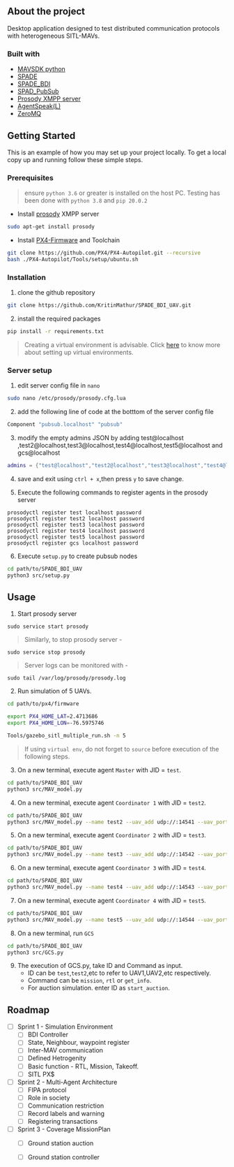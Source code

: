 ## About the project 
Desktop application designed to test distributed communication protocols with heterogeneous SITL-MAVs.

### Built with

* [MAVSDK python](https://mavsdk.mavlink.io/main/en/)
* [SPADE](https://spade-mas.readthedocs.io/en/latest/readme.html)
* [SPADE_BDI](https://github.com/javipalanca/spade_bdi)
* [SPAD_PubSub](https://spade-pubsub.readthedocs.io/en/latest/)
* [Prosody XMPP server](https://prosody.im/doc/xmpp)
* [AgentSpeak(L)](http://astralanguage.com/wordpress/docs/introduction-to-agentspeakl/)
* [ZeroMQ](https://zeromq.org/)

## Getting Started

This is an example of how you may set up your project locally. To get a local copy up and running follow these simple steps.

### Prerequisites

>ensure `python 3.6` or greater is installed on the host PC. Testing has been done with `python 3.8` and `pip 20.0.2`


* Install [prosody](https://prosody.im/download/start) XMPP server
```bash
sudo apt-get install prosody
```

* Install [PX4-Firmware]() and Toolchain

```bash
git clone https://github.com/PX4/PX4-Autopilot.git --recursive
bash ./PX4-Autopilot/Tools/setup/ubuntu.sh
```



### Installation

1. clone the github repository
```bash
git clone https://github.com/KritinMathur/SPADE_BDI_UAV.git
```

2. install the required packages

```bash
pip install -r requirements.txt
```

> Creating a virtual environment is advisable. Click [here]() to know more about setting up virtual environments.

### Server setup

1. edit server config file in `nano`

```bash
sudo nano /etc/prosody/prosody.cfg.lua
```

2. add the following line of code at the botttom of the server config file

```lua
Component "pubsub.localhost" "pubsub"
```

3. modify the empty admins JSON by adding test@localhost ,test2@localhost,test3@localhost,test4@localhost,test5@localhost and gcs@localhost

```lua
admins = {"test@localhost","test2@localhost","test3@localhost","test4@localhost","test5@localhost","gcs@localhost" }
```

4. save and exit using `ctrl + x`,then press `y` to save  change. 

5. Execute the following commands to register agents in the prosody server
```
prosodyctl register test localhost password
prosodyctl register test2 localhost password
prosodyctl register test3 localhost password
prosodyctl register test4 localhost password
prosodyctl register test5 localhost password
prosodyctl register gcs localhost password
```

6. Execute `setup.py` to create pubsub nodes

```bash
cd path/to/SPADE_BDI_UAV
python3 src/setup.py
```

## Usage

1. Start prosody server
```
sudo service start prosody
```

>Similarly, to stop prosody server -
``` 
sudo service stop prosody 
```
>Server logs can be monitored with - 
```
sudo tail /var/log/prosody/prosody.log
```

2. Run simulation of 5 UAVs.


```bash
cd path/to/px4/firmware

export PX4_HOME_LAT=2.4713686
export PX4_HOME_LON=-76.5975746

Tools/gazebo_sitl_multiple_run.sh -n 5
```

> If using `virtual env`, do not forget to `source` before execution of the following steps.

3. On a new terminal, execute agent `Master` with JID = `test`.

```bash
cd path/to/SPADE_BDI_UAV
python3 src/MAV_model.py
```

4. On a new terminal, execute agent `Coordinator 1` with JID = `test2`.

```bash
cd path/to/SPADE_BDI_UAV
python3 src/MAV_model.py --name test2 --uav_add udp://:14541 --uav_port 50041 --mc_port 5556
```

5. On a new terminal, execute agent `Coordinator 2` with JID = `test3`.

```bash
cd path/to/SPADE_BDI_UAV
python3 src/MAV_model.py --name test3 --uav_add udp://:14542 --uav_port 50042 --mc_port 5557
```

6. On a new terminal, execute agent `Coordinator 3` with JID = `test4`.

```bash
cd path/to/SPADE_BDI_UAV
python3 src/MAV_model.py --name test4 --uav_add udp://:14543 --uav_port 50043 --mc_port 5558
```

7. On a new terminal, execute agent `Coordinator 4` with JID = `test5`.

```bash
cd path/to/SPADE_BDI_UAV
python3 src/MAV_model.py --name test5 --uav_add udp://:14544 --uav_port 50044 --mc_port 5559
```

8. On a new terminal, run `GCS`

```bash
cd path/to/SPADE_BDI_UAV
python3 src/GCS.py
```

9. The execution of GCS.py, take ID and Command as input. 
   * ID can be `test`,`test2`,etc to refer to UAV1,UAV2,etc respectively.
   * Command can be `mission`, `rtl` or `get_info`.
   * For auction simulation. enter ID as `start_auction`.


## Roadmap

- [ ] Sprint 1 - Simulation Environment
  - [ ] BDI Controller
  - [ ] State, Neighbour, waypoint register
  - [ ] Inter-MAV communication
  - [ ] Defined Hetrogenity
  - [ ] Basic function - RTL, Mission, Takeoff.
  - [ ] SITL PX$
- [ ] Sprint 2 - Multi-Agent Architecture
  - [ ] FIPA protocol
  - [ ] Role in society
  - [ ] Communication restriction
  - [ ] Record labels and warning
  - [ ] Registering transactions
- [ ] Sprint 3 - Coverage MissionPlan
  - [ ] Ground station auction
  - [ ] Ground station controller




